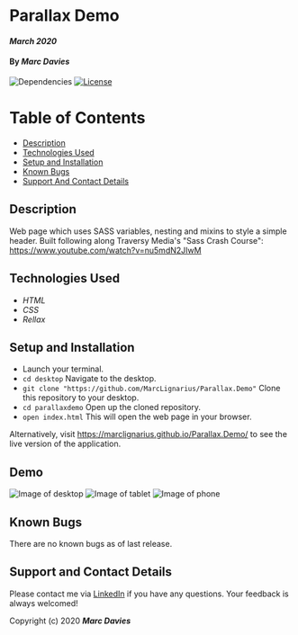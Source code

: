 # Parallax Demo

#### _March 2020_

#### By _**Marc Davies**_

![Dependencies](https://img.shields.io/badge/dependencies-up%20to%20date-brightgreen.svg)
[![License](https://img.shields.io/badge/license-MIT-blue.svg)](https://opensource.org/licenses/MIT)

# Table of Contents

<!--ts-->
   * [Description](#description)
   * [Technologies Used](#technologies-used)
   * [Setup and Installation](#setup-and-installation)
   * [Known Bugs](#known-bugs)
   * [Support And Contact Details](#support-and-contact-details)
<!--te-->

## Description

Web page which uses SASS variables, nesting and mixins to style a simple header. Built following along Traversy Media's "Sass Crash Course": https://www.youtube.com/watch?v=nu5mdN2JIwM

## Technologies Used

  * _HTML_
  * _CSS_
  * _Rellax_

## Setup and Installation

* Launch your terminal.
* `cd desktop` Navigate to the desktop.
* `git clone "https://github.com/MarcLignarius/Parallax.Demo"` Clone this repository to your desktop.
* `cd parallaxdemo` Open up the cloned repository.
* `open index.html` This will open the web page in your browser.

Alternatively, visit https://marclignarius.github.io/Parallax.Demo/ to see the live version of the application. 

## Demo

![Image of desktop](https://i.imgur.com/PM5wcFP.gifv)
![Image of tablet](https://i.imgur.com/UNEYGJ6.gifv)
![Image of phone](https://i.imgur.com/8LoaFJn.gifv)

## Known Bugs
There are no known bugs as of last release.

## Support and Contact Details
Please contact me via <a href="https://www.linkedin.com/in/marcdaviesriot/">LinkedIn</a> if you have any questions. Your feedback is always welcomed!

Copyright (c) 2020 **_Marc Davies_**
